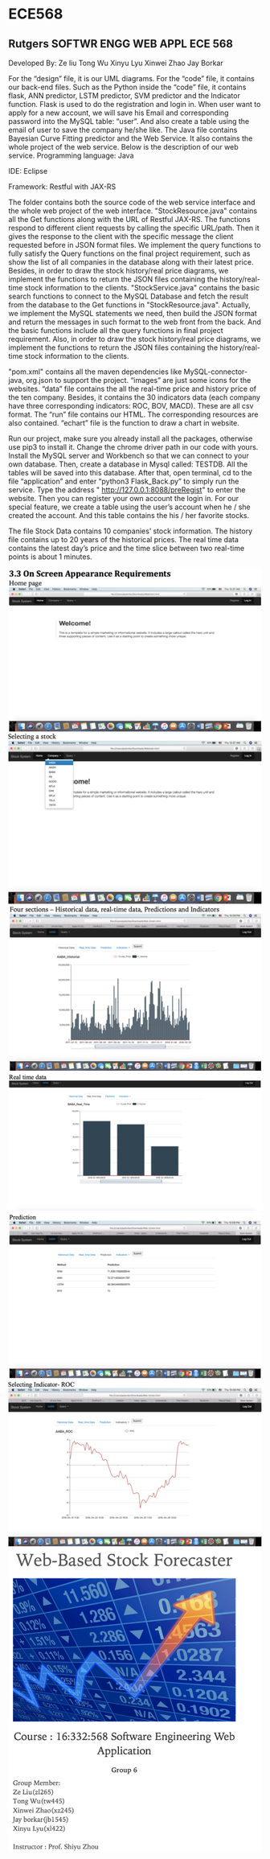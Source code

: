 # ECE568
## Rutgers SOFTWR ENGG WEB APPL ECE 568
Developed By:
Ze liu Tong Wu Xinyu Lyu Xinwei Zhao Jay Borkar

For the “design” file, it is our UML diagrams. For the “code” file, it contains our back-end files. Such as the Python inside the “code” file, it contains flask, ANN predictor, LSTM predictor, SVM predictor and the Indicator function. Flask is used to do the registration and login in. When user want to apply for a new account, we will save his Email and corresponding password into the MySQL table: “user”. And also create a table using the email of user to save the company he/she like. The Java file contains Bayesian Curve Fitting predictor and the Web Service. It also contains the whole project of the web service. Below is the description of our web service.
Programming language: Java

IDE: Eclipse

Framework: Restful with JAX-RS

The folder contains both the source code of the web service interface and the whole web project of the web interface.
"StockResource.java" contains all the Get functions along with the URL of Restful JAX-RS. The functions respond to different client requests by calling the specific URL/path. Then it gives the response to the client with the specific message the client requested before in JSON format files. We implement the query functions to fully satisfy the Query functions on the final project requirement, such as show the list of all companies in the database along with their latest price. Besides, in order to draw the stock history/real price diagrams, we implement the functions to return the JSON files containing the history/real-time stock information to the clients. "StockService.java" contains the basic search functions to connect to the MySQL Database and fetch the result from the database to the Get functions in "StockResource.java". Actually, we implement the MySQL statements we need, then build the JSON format and return the messages in such format to the web front from the back. And the basic functions include all the query functions in final project requirement. Also, in order to draw the stock history/real price diagrams, we implement the functions to return the JSON files containing the history/real-time stock information to the clients.

"pom.xml" contains all the maven dependencies like MySQL-connector-java, org.json to support the project.
“images” are just some icons for the websites. “data” file contains the all the real-time price and history price of the ten company. Besides, it contains the 30 indicators data (each company have three corresponding indicators: ROC, BOV, MACD). These are all csv format. The “run” file contains our HTML. The corresponding resources are also contained. “echart” file is the function to draw a chart in website.

Run our project, make sure you already install all the packages, otherwise use pip3 to install it. Change the chrome driver path in our code with yours. Install the MySQL server and Workbench so that we can connect to your own database. Then, create a database in Mysql called: TESTDB. All the tables will be saved into this database. After that, open terminal, cd to the file “application” and enter “python3 Flask_Back.py” to simply run the service.
Type the address " http://127.0.0.1:8088/preRegist" to enter the website. Then you can register your own account the login in. For our special feature, we create a table using the user’s account when he / she created the account. And this table contains the his / her favorite stocks.

The file Stock Data contains 10 companies’ stock information. The history file contains up to 20 years of the historical prices. The real time data contains the latest day’s price and the time slice between two real-time points is about 1 minutes.

![avatar](https://github.com/XinyuLyu/ECE568/blob/master/1.png)
![avatar](https://github.com/XinyuLyu/ECE568/blob/master/2.png)
![avatar](https://github.com/XinyuLyu/ECE568/blob/master/3.png)
![avatar](https://github.com/XinyuLyu/ECE568/blob/master/4.png)
![avatar](https://github.com/XinyuLyu/ECE568/blob/master/5.png)
![avatar](https://github.com/XinyuLyu/ECE568/blob/master/6.png)
![avatar](https://github.com/XinyuLyu/ECE568/blob/master/7.png)
